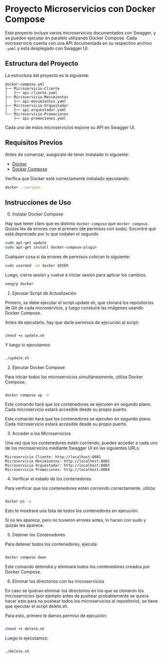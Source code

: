 # Proyecto Microservicios con Docker Compose

Este proyecto incluye varios microservicios documentados con Swagger, y se pueden ejecutar en paralelo utilizando Docker Compose. Cada microservicio cuenta con una API documentada en su respectivo archivo `.yaml` y está desplegado con Swagger UI.

## Estructura del Proyecto

La estructura del proyecto es la siguiente:

```
docker-compose.yml
├── Microservicio-Cliente
│   ├── api-cliente.yaml
├── Microservicio-Movimientos
│   ├── api-movimientos.yaml
├── Microservicio-Orquestador
│   ├── api-orquestador.yaml
└── Microservicio-Promociones
    ├── api-promociones.yaml
```


Cada uno de estos microservicios expone su API en Swagger UI.

## Requisitos Previos

Antes de comenzar, asegúrate de tener instalado lo siguiente:

- [Docker](https://www.docker.com/get-started)
- [Docker Compose](https://docs.docker.com/compose/install/)

Verifica que Docker esté correctamente instalado ejecutando:

```bash
docker --version
```

## Instrucciones de Uso

0. Instalar Docker Compose

Hay que tener claro que es distinto `docker-compose` que `docker compose`. Quizas les da errores con el primero (de permisos con sudo). Encontré que está deprecado por lo que instalen el segundo

```bash
sudo apt-get update
sudo apt-get install docker-compose-plugin
```

Cualquier cosa si da errores de permisos colocan lo siguiente:

```bash
sudo usermod -aG docker $USER
```

Luego, cierra sesión y vuelve a iniciar sesión para aplicar los cambios.

```bash
newgrp docker
```

1. Ejecutar Script de Actualización

Primero, se debe ejecutar el script update.sh, que clonará los repositorios de Git de cada microservicio, y luego constuirá las imágenes usando Docker Compose.

Antes de ejecutarlo, hay que darle permisos de ejecución al script:

```bash

chmod +x update.sh

```

Y luego lo ejecutamos:

```bash

./update.sh

```

2. Ejecutar Docker Compose

Para iniciar todos los microservicios simultáneamente, utiliza Docker Compose:

```bash

docker compose up -d

```

Este comando hará que los contenedores se ejecuten en segundo plano. Cada microservicio estará accesible desde su propio puerto.


Este comando hará que los contenedores se ejecuten en segundo plano. Cada microservicio estará accesible desde su propio puerto.

3. Acceder a los Microservicios

Una vez que los contenedores estén corriendo, puedes acceder a cada uno de los microservicios mediante Swagger UI en las siguientes URLs:

    Microservicio Cliente: http://localhost:8081
    Microservicio Movimientos: http://localhost:8082
    Microservicio Orquestador: http://localhost:8083
    Microservicio Promociones: http://localhost:8084

4. Verificar el estado de los contenedores

Para verificar que los contenedores estén corriendo correctamente, utiliza:

```bash

docker ps -a

```

Esto te mostrará una lista de todos los contenedores en ejecución.

Si no les aparece, pero no tuvieron errores antes, lo hacen con sudo y quizás les aparece.

5. Detener los Contenedores

Para detener todos los contenedores, ejecuta:

```bash

docker compose down

```

Este comando detendrá y eliminará todos los contenedores creados por Docker Compose.

6. Eliminar los directorios con los microservicios

En caso se quieran eliminar los directorios en los que se clonaron los microservicios (por ejemplo antes de pushear probablemente se quiera hacer esto para no pushear todos los microservicios al repositorio), se tiene que ejecutar el script delete.sh.

Para esto, primero le damos permiso de ejecución:

```bash

chmod +x delete.sh

```

Luego lo ejecutamos:

```bash

./delete.sh

```